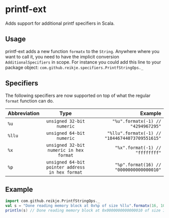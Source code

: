 # printf-ext
Adds support for additional printf specifiers in Scala.

## Usage

printf-ext adds a new function `formatx` to  the `String`. Anywhere where you want to call it, you need to
have the implicit conversion `AdditionalSpecifiers` in scope. For instance you could add this line to your
package object: `com.github.reikje.specifiers.PrintfStringOps._`

## Specifiers

The following specifiers are now supported on top of what the regular `format` function can do.

| Abbreviation    | Type                                            | Example                                        |
| --------------- |:-----------------------------------------------:| ----------------------------------------------:|
| `%u`            | `unsigned 32-bit numeric`                       | `"%u".formatx(-1) // "4294967295"`             |
| `%llu`          | `unsigned 64-bit numeric`                       | `"%llu".formatx(-1) // "18446744073709551615"` |
| `%x`            | `unsigned 32-bit numeric in hex format`         | `"%x".format(-1) // "ffffffff"`                |
| `%p`            | `unsigned 64-bit pointer address in hex format` | `"%p".format(16) // "0000000000000010"`        |


## Example
```scala
import com.github.reikje.PrintfStringOps._
val s = "Done reading memory block at 0x%p of size %llu".formatx(16, 1024)
println(s) // Done reading memory block at 0x0000000000000010 of size 1024
```